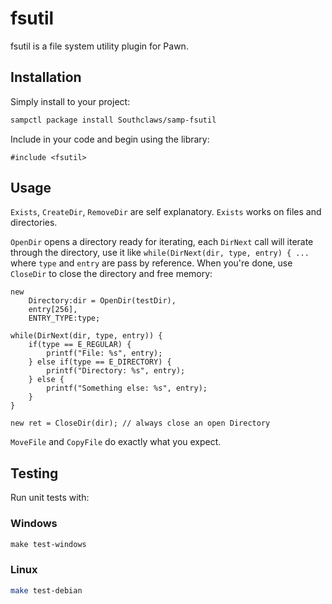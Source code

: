 # fsutil

fsutil is a file system utility plugin for Pawn.

## Installation

Simply install to your project:

```bash
sampctl package install Southclaws/samp-fsutil
```

Include in your code and begin using the library:

```pawn
#include <fsutil>
```

## Usage

`Exists`, `CreateDir`, `RemoveDir` are self explanatory. `Exists` works on files
and directories.

`OpenDir` opens a directory ready for iterating, each `DirNext` call will
iterate through the directory, use it like
`while(DirNext(dir, type, entry) { ...` where `type` and `entry` are pass by
reference. When you're done, use `CloseDir` to close the directory and free
memory:

```pawn
new
    Directory:dir = OpenDir(testDir),
    entry[256],
    ENTRY_TYPE:type;

while(DirNext(dir, type, entry)) {
    if(type == E_REGULAR) {
        printf("File: %s", entry);
    } else if(type == E_DIRECTORY) {
        printf("Directory: %s", entry);
    } else {
        printf("Something else: %s", entry);
    }
}

new ret = CloseDir(dir); // always close an open Directory
```

`MoveFile` and `CopyFile` do exactly what you expect.

## Testing

Run unit tests with:

### Windows

```powershell
make test-windows
```

### Linux

```bash
make test-debian
```
